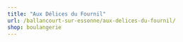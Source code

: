 ```yaml
---
title: "Aux Délices du Fournil"
url: /ballancourt-sur-essonne/aux-delices-du-fournil/
shop: boulangerie
---
```

